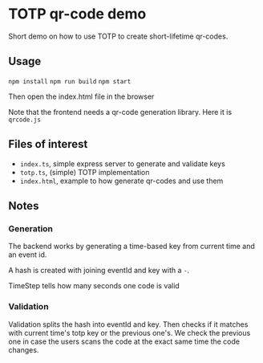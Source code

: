 # TOTP qr-code demo
Short demo on how to use TOTP to create short-lifetime qr-codes.

## Usage
`npm install`
`npm run build`
`npm start`

Then open the index.html file in the browser

Note that the frontend needs a qr-code generation library. Here it is `qrcode.js`

## Files of interest
- `index.ts`, simple express server to generate and validate keys
- `totp.ts`, (simple) TOTP implementation
- `index.html`, example to how generate qr-codes and use them

## Notes

### Generation

The backend works by generating a time-based key from current time and an event id.

A hash is created with joining eventId and key with a `-`.

TimeStep tells how many seconds one code is valid

### Validation
Validation splits the hash into eventId and key. Then checks if it matches with current time's totp key or the previous one's. We check the previous one in case the users scans the code at the exact same time the code changes.
